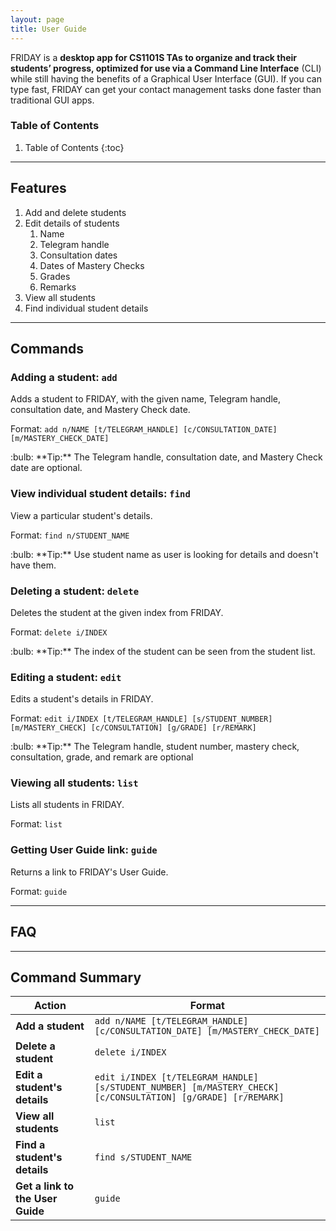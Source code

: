 ```yaml
---
layout: page
title: User Guide
---
```


FRIDAY is a **desktop app for CS1101S TAs to organize and track their students’ progress, optimized for use via a
Command Line Interface** (CLI) while still having the benefits of a Graphical User Interface (GUI). If you can type
fast, FRIDAY can get your contact management tasks done faster than traditional GUI apps.

### Table of Contents
1. Table of Contents
{:toc}

--------------------------------------------------------------------------------------------------------------------

## Features

1. Add and delete students
2. Edit details of students
   1. Name
   2. Telegram handle
   3. Consultation dates
   4. Dates of Mastery Checks
   5. Grades
   6. Remarks
3. View all students
4. Find individual student details

--------------------------------------------------------------------------------------------------------------------

## Commands

[comment]: <> (<div markdown="block" class="alert alert-info">)

[comment]: <> (**:information_source: Notes about the command format:**<br>)

[comment]: <> (* Words in `UPPER_CASE` are the parameters to be supplied by the user.<br>)

[comment]: <> (  e.g. in `add n/NAME`, `NAME` is a parameter which can be used as `add n/John Doe`.)

[comment]: <> (* Items in square brackets are optional.<br>)

[comment]: <> (  e.g `n/NAME [t/TAG]` can be used as `n/John Doe t/friend` or as `n/John Doe`.)

[comment]: <> (* Items with `…`​ after them can be used multiple times including zero times.<br>)

[comment]: <> (  e.g. `[t/TAG]…​` can be used as ` ` &#40;i.e. 0 times&#41;, `t/friend`, `t/friend t/family` etc.)

[comment]: <> (* Parameters can be in any order.<br>)

[comment]: <> (  e.g. if the command specifies `n/NAME p/PHONE_NUMBER`, `p/PHONE_NUMBER n/NAME` is also acceptable.)

[comment]: <> (* If a parameter is expected only once in the command but you specified it multiple times, only the last occurrence of the parameter will be taken.<br>)

[comment]: <> (  e.g. if you specify `p/12341234 p/56785678`, only `p/56785678` will be taken.)

[comment]: <> (* Extraneous parameters for commands that do not take in parameters &#40;such as `help`, `list`, `exit` and `clear`&#41; will be ignored.<br>)

[comment]: <> (  e.g. if the command specifies `help 123`, it will be interpreted as `help`.)

[comment]: <> (</div>)

### Adding a student: `add`

Adds a student to FRIDAY, with the given name, Telegram handle, consultation date, and Mastery Check date.

Format: `add n/NAME [t/TELEGRAM_HANDLE] [c/CONSULTATION_DATE] [m/MASTERY_CHECK_DATE]`

<div markdown="span" class="alert alert-primary">:bulb: **Tip:**
The Telegram handle, consultation date, and Mastery Check date are optional.
</div>

### View individual student details: `find`

View a particular student's details.

Format: `find n/STUDENT_NAME`

<div markdown="span" class="alert alert-primary">:bulb: **Tip:**
Use student name as user is looking for details and doesn't have them.
</div>

### Deleting a student: `delete`

Deletes the student at the given index from FRIDAY.

Format: `delete i/INDEX`

<div markdown="span" class="alert alert-primary">:bulb: **Tip:**
The index of the student can be seen from the student list.

</div>

### Editing a student: `edit`

Edits a student's details in FRIDAY.

Format: `edit i/INDEX [t/TELEGRAM_HANDLE] [s/STUDENT_NUMBER] [m/MASTERY_CHECK] [c/CONSULTATION] [g/GRADE] [r/REMARK]`

<div markdown="span" class="alert alert-primary">:bulb: **Tip:**
The Telegram handle, student number, mastery check, consultation, grade, and remark are optional
</div>

### Viewing all students: `list`

Lists all students in FRIDAY.

Format: `list`

### Getting User Guide link: `guide`

Returns a link to FRIDAY's User Guide.

Format: `guide`

--------------------------------------------------------------------------------------------------------------------

## FAQ

--------------------------------------------------------------------------------------------------------------------

## Command Summary

| Action                           | Format                                                                                                        |
|----------------------------------|---------------------------------------------------------------------------------------------------------------|
| **Add a student**                | `add n/NAME [t/TELEGRAM_HANDLE] [c/CONSULTATION_DATE] [m/MASTERY_CHECK_DATE]`                                 |
| **Delete a student**             | `delete i/INDEX`                                                                                              |
| **Edit a student's details**     | `edit i/INDEX [t/TELEGRAM_HANDLE] [s/STUDENT_NUMBER] [m/MASTERY_CHECK] [c/CONSULTATION] [g/GRADE] [r/REMARK]` |
| **View all students**            | `list`                                                                                                        |
| **Find a student's details**     | `find s/STUDENT_NAME`                                                                                         |
| **Get a link to the User Guide** | `guide`                                                                                                       |
